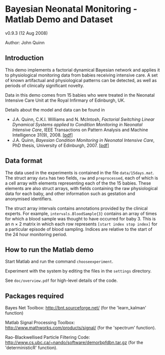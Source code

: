 
# Bayesian Neonatal Monitoring - Matlab Demo and Dataset  

v0.9.3 (12 Aug 2008)

Author: John Quinn

## Introduction

This demo implements a factorial dynamical Bayesian network
and applies it to physiological monitoring data from babies
receiving intensive care. A set of known artifactual and
physiological patterns can be detected, as well as periods
of clinically significant novelty.

Data in this demo comes from 15 babies who were treated in
the Neonatal Intensive Care Unit at the Royal Infirmary of
Edinburgh, UK.

Details about the model and data can be found in

* J.A. Quinn, C.K.I. Williams and
N. McIntosh, *Factorial Switching Linear Dynamical Systems 
applied to Condition Monitoring in Neonatal Intensive Care*,
IEEE Transactions on Pattern Analysis and Machine 
Intelligence 31(9), 2008. [[pdf]](https://jquinn.air.ug/files/Quinn_2008_TPAMI.pdf)
* J.A. Quinn, *Bayesian Condition Monitoring in Neonatal Intensive Care*, PhD thesis, University of Edinburgh, 2007. [[pdf]](https://jquinn.air.ug/files/Quinn_2007_Thesis.pdf)

## Data format

The data used in the experiments is contained in the file `data/15days.mat`. The
struct array `data` has two fields, `raw` and `preprocessed`, each of which is a
cell array with elements representing each of the the 15 babies. These elements
are also struct arrays, with fields containing the raw physiological data for each baby, and other information such as gestation and anonymised identifiers.

The struct array intervals contains annotations provided by the clinical
experts. For example, `intervals.BloodSample{3}` contains an array of times
for which a blood sample was thought to have occurred for baby 3. This is an
n × 2 matrix in which each row represents `[start index stop index]` for a
particular episode of blood sampling. Indices are relative to the start of the 24 hour monitoring period.

## How to run the Matlab demo

Start Matlab and run the command `chooseexperiment`.

Experiment with the system by editing the files in the
`settings` directory.

See `doc/overview.pdf` for high-level details of the code.

## Packages required

Bayes Net Toolbox: http://bnt.sourceforge.net/
(for the 'learn\_kalman' function)

Matlab Signal Processing Toolbox: 
http://www.mathworks.com/products/signal/
(for the 'spectrum' function).

Rao-Blackwellised Particle Filtering Code:
http://www.cs.ubc.ca/~nando/software/demorbpfdbn.tar.gz
(for the 'deterministicR' function).


